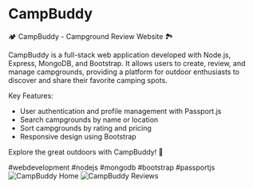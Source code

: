 # CampBuddy

🏕️ CampBuddy - Campground Review Website 🏞️

CampBuddy is a full-stack web application developed with Node.js, Express, MongoDB, and Bootstrap. It allows users to create, review, and manage campgrounds, providing a platform for outdoor enthusiasts to discover and share their favorite camping spots.

Key Features:
- User authentication and profile management with Passport.js
- Search campgrounds by name or location
- Sort campgrounds by rating and pricing
- Responsive design using Bootstrap

Explore the great outdoors with CampBuddy! 🌲

#webdevelopment #nodejs #mongodb #bootstrap #passportjs
![CampBuddy Home](https://github.com/rgogs/CampBuddy/assets/103352752/dca34980-40e0-4e43-b069-5a234218ee5c)
![CampBuddy Reviews](https://github.com/rgogs/CampBuddy/assets/103352752/4584783f-ba67-42ae-bc5e-2f34cb533bc8)


